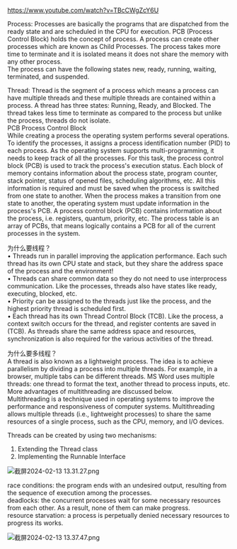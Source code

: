 https://www.youtube.com/watch?v=TBcCWgZcY6U     

Process: Processes are basically the programs that are dispatched from the ready state and are scheduled in the
CPU for execution. PCB (Process Control Block) holds the concept of process. A process can create other processes which are known as Child Processes. The process takes more time to terminate and it is isolated means it does not share the memory with any other process.      
The process can have the following states new, ready, running, waiting, terminated, and suspended.     

Thread: Thread is the segment of a process which means a process can have multiple threads and these multiple threads are contained within a process. A thread has three states: Running, Ready, and Blocked.
The thread takes less time to terminate as compared to the process but unlike the process, threads do not isolate.  
PCB Process Control Block     
While creating a process the operating system performs several operations.     
To identify the processes, it assigns a process identification number (PID) to each process. As the operating system supports multi-programming, it needs to keep track of all the processes. For this task, the process control block (PCB) is used to track the process's execution status. Each block of memory contains information about the process state, program counter, stack pointer, status of opened files, scheduling algorithms, etc. All this information is required and must be saved when the process is switched from one state to another. When the process makes a transition from one state to another, the operating system must update information in the process's PCB. A process control block (PCB) contains information about the process, i.e. registers, quantum, priority, etc. The process table is an array of PCBs, that means logically contains a PCB for all of the current processes in the system.       

为什么要线程？     
• Threads run in parallel improving the application performance. Each such thread has its own CPU state and stack, but they share the address space of the process and the environment!        
• Threads can share common data so they do not need to use interprocess communication. Like the processes, threads also have states like ready, executing, blocked, etc.      
• Priority can be assigned to the threads just like the process, and the highest priority thread is scheduled first.              
• Each thread has its own Thread Control Block (TCB). Like the process, a context switch occurs for the thread, and register contents are saved in (TCB). As threads share the same address space and resources, synchronization is also required for the various activities of the thread.   

为什么要多线程？    
A thread is also known as a lightweight process. The idea is to achieve parallelism by dividing a process into multiple threads. For example, in a browser, multiple tabs can be different threads. MS Word uses multiple threads: one thread to format the text, another thread to process inputs, etc. More advantages of multithreading are discussed below.       
Multithreading is a technique used in operating systems to improve the performance and responsiveness of computer systems. Multithreading allows multiple threads (i.e., lightweight processes) to share the same resources of a single process, such as the CPU, memory, and I/O devices.   


Threads can be created by using two mechanisms:    
1. Extending the Thread class   
2. Implementing the Runnable Interface

![截屏2024-02-13 13.31.27.png](https://img.xwyue.com/i/2024/02/13/65cb6f35dd028.png)

race conditions: the program ends with an undesired output, resulting from the sequence of execution among the processes.    
deadlocks: the concurrent processes wait for some necessary resources from each other. As a result, none of them can make progress.      
resource starvation: a process is perpetually denied necessary resources to progress its works.      

![截屏2024-02-13 13.37.47.png](https://img.xwyue.com/i/2024/02/13/65cb70b414ae1.png)


